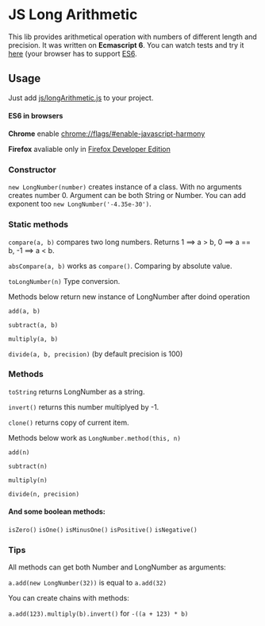 # JS Long Arithmetic
This lib provides arithmetical operation with numbers of different length and
precision. It was written on **Ecmascript 6**. You can watch tests and try
it [here](http://felytic.github.io/JSLongArithmetic/)
(your browser has to support [ES6](#es6-in-browsers).


## Usage

Just add [js/longArithmetic.js](https://raw.githubusercontent.com/Felytic/JSLongArithmetic/gh-pages/js/longArithmetic.js)
to your project.

#### ES6 in browsers

**Chrome** enable [chrome://flags/#enable-javascript-harmony](chrome://flags/#enable-javascript-harmony)

**Firefox** avaliable only in [Firefox Developer Edition](https://www.mozilla.org/firefox/developer/)

### Constructor

`new LongNumber(number)` creates instance of a class. With no arguments creates
number 0. Argument can be both String or Number. You can add exponent too
`new LongNumber('-4.35e-30')`.

### Static methods

`compare(a, b)` compares two long numbers. Returns 1 ==> a > b,
0 ==> a == b, -1 ==> a < b.

`absCompare(a, b)` works as `compare()`. Comparing by absolute value.

`toLongNumber(n)` Type conversion.

Methods below return new instance of LongNumber after doind operation

`add(a, b)`

`subtract(a, b)`

`multiply(a, b)`

`divide(a, b, precision)` (by default precision is 100)

### Methods

`toString` returns LongNumber as a string.

`invert()` returns this number multiplyed by -1.

`clone()` returns copy of current item.

Methods below work as `LongNumber.method(this, n)`

`add(n)`

`subtract(n)`

`multiply(n)`

`divide(n, precision)`

#### And some boolean methods:

`isZero()` `isOne()` `isMinusOne()` `isPositive()`
`isNegative()`

### Tips

All methods can get both Number and LongNumber as arguments:

`a.add(new LongNumber(32))` is equal to `a.add(32)`

You can create chains with methods:

`a.add(123).multiply(b).invert()` for `-((a + 123) * b)`
